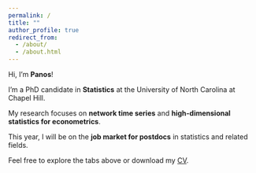 ```yaml
---
permalink: /
title: ""
author_profile: true
redirect_from: 
  - /about/
  - /about.html
---
```


Hi, I’m **Panos**!

I’m a PhD candidate in **Statistics** at the University of North Carolina at Chapel Hill.

My research focuses on **network time series** and **high-dimensional statistics for econometrics**.

This year, I will be on the **job market for postdocs** in statistics and related fields.

Feel free to explore the tabs above or download my [CV](./cv/).
